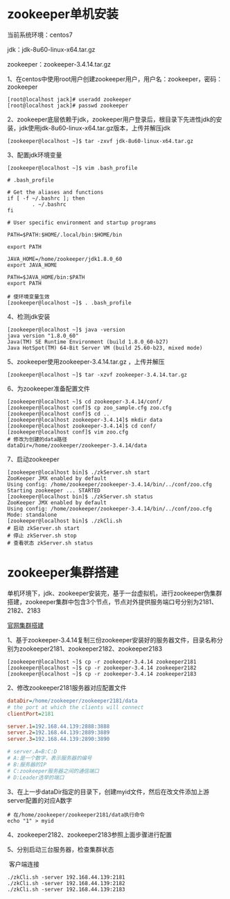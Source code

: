 # zookeeper单机安装

当前系统环境：centos7

jdk：jdk-8u60-linux-x64.tar.gz

zookeeper：zookeeper-3.4.14.tar.gz

1、在centos中使用root用户创建zookeeper用户，用户名：zookeeper，密码：zookeeper

```shell
[root@localhost jack]# useradd zookeeper
[root@localhost jack]# passwd zookeeper
```

2、zookeeper底层依赖于jdk，zookeeper用户登录后，根目录下先进性jdk的安装，jdk使用jdk-8u60-linux-x64.tar.gz版本，上传并解压jdk

```shell
[zookeeper@localhost ~]$ tar -zxvf jdk-8u60-linux-x64.tar.gz 
```

3、配置jdk环境变量

```shell
[zookeeper@localhost ~]$ vim .bash_profile 

# .bash_profile

# Get the aliases and functions
if [ -f ~/.bashrc ]; then
        . ~/.bashrc
fi

# User specific environment and startup programs

PATH=$PATH:$HOME/.local/bin:$HOME/bin

export PATH

JAVA_HOME=/home/zookeeper/jdk1.8.0_60
export JAVA_HOME

PATH=$JAVA_HOME/bin:$PATH
export PATH
```

```shell
# 使环境变量生效
[zookeeper@localhost ~]$ . .bash_profile 
```

4、检测jdk安装

```shell
[zookeeper@localhost ~]$ java -version
java version "1.8.0_60"
Java(TM) SE Runtime Environment (build 1.8.0_60-b27)
Java HotSpot(TM) 64-Bit Server VM (build 25.60-b23, mixed mode)
```

5、zookeeper使用zookeeper-3.4.14.tar.gz ，上传并解压

```shell
[zookeeper@localhost ~]$ tar -xzvf zookeeper-3.4.14.tar.gz 
```

6、为zookeeper准备配置文件

```shell
[zookeeper@localhost ~]$ cd zookeeper-3.4.14/conf/
[zookeeper@localhost conf]$ cp zoo_sample.cfg zoo.cfg
[zookeeper@localhost conf]$ cd ..
[zookeeper@localhost zookeeper-3.4.14]$ mkdir data
[zookeeper@localhost zookeeper-3.4.14]$ cd conf/
[zookeeper@localhost conf]$ vim zoo.cfg 
# 修改为创建的data路径
dataDir=/home/zookeeper/zookeeper-3.4.14/data
```

7、启动zookeeper

```shell
[zookeeper@localhost bin]$ ./zkServer.sh start
ZooKeeper JMX enabled by default
Using config: /home/zookeeper/zookeeper-3.4.14/bin/../conf/zoo.cfg
Starting zookeeper ... STARTED
[zookeeper@localhost bin]$ ./zkServer.sh status
ZooKeeper JMX enabled by default
Using config: /home/zookeeper/zookeeper-3.4.14/bin/../conf/zoo.cfg
Mode: standalone
[zookeeper@localhost bin]$ ./zkCli.sh 
# 启动 zkServer.sh start
# 停止 zkServer.sh stop
# 查看状态 zkServer.sh status
```

# zookeeper集群搭建

单机环境下，jdk、zookeeper安装完，基于一台虚拟机，进行zookeeper伪集群搭建，zookeeper集群中包含3个节点，节点对外提供服务端口号分别为2181、2182、2183

[官网集群搭建](https://zookeeper.apache.org/doc/r3.4.14/zookeeperAdmin.html#sc_zkMulitServerSetup)

1、基于zookeeper-3.4.14复制三份zookeeper安装好的服务器文件，目录名称分别为zookeeper2181、zookeeper2182、zookeeper2183

```shell
[zookeeper@localhost ~]$ cp -r zookeeper-3.4.14 zookeeper2181
[zookeeper@localhost ~]$ cp -r zookeeper-3.4.14 zookeeper2182
[zookeeper@localhost ~]$ cp -r zookeeper-3.4.14 zookeeper2183
```

2、修改zookeeper2181服务器对应配置文件

```cfg
dataDir=/home/zookeeper/zookeeper2181/data
# the port at which the clients will connect
clientPort=2181

server.1=192.168.44.139:2888:3888
server.2=192.168.44.139:2889:3889
server.3=192.168.44.139:2890:3890

# server.A=B:C:D
# A:是一个数字，表示服务器的编号
# B:服务器的IP
# C:zookeeper服务器之间的通信端口
# D:Leader选举的端口
```

3、在上一步dataDir指定的目录下，创建myid文件，然后在改文件添加上游server配置的对应A数字

```shell
# 在/home/zookeeper/zookeeper2181/data执行命令
echo "1" > myid
```

4、zookeeper2182、zookeeper2183参照上面步骤进行配置

5、分别启动三台服务器，检查集群状态

​	客户端连接

```shell
./zkCli.sh -server 192.168.44.139:2181
./zkCli.sh -server 192.168.44.139:2182
./zkCli.sh -server 192.168.44.139:2183
```

